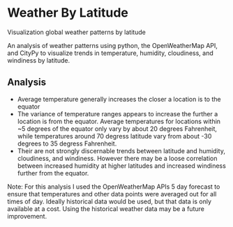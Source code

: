 # Weather By Latitude
Visualization global weather patterns by latitude

An analysis of weather patterns using python, the OpenWeatherMap API, and CityPy to visualize trends in temperature, humidity, cloudiness, and windiness by latitude.

## Analysis
- Average temperature generally increases the closer a location is to the equator
- The variance of temperature ranges appears to increase the further a location is from the equator. Average temperatures for locations within ~5 degrees of the equator only vary by about 20 degrees Fahrenheit, while temperatures around 70 degress latitude vary from about -30 degrees to 35 degress Fahrenheit.
- Their are not strongly discernable trends between latitude and humidity, cloudiness, and windiness. However there may be a loose correlation between increased humidity at higher latitudes and increased windiness further from the equator.

Note: For this analysis I used the OpenWeatherMap APIs 5 day forecast to ensure that temperatures and other data points were averaged out for all times of day. Ideally historical data would be used, but that data is only available at a cost. Using the historical weather data may be a future improvement.
